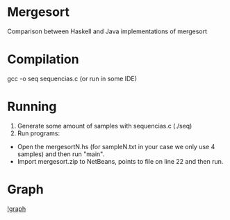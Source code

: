 # Mergesort
Comparison between Haskell and Java implementations of mergesort

# Compilation
gcc -o seq sequencias.c (or run in some IDE)

# Running
1. Generate some amount of samples with sequencias.c (./seq)
2. Run programs:
  * Open the mergesortN.hs (for sampleN.txt in your case we only use 4 samples) and then run "main".
  * Import mergesort.zip to NetBeans, points to file on line 22 and then run.
  
# Graph
[!graph](plot.png)
